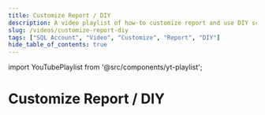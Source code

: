 ```yaml
---
title: Customize Report / DIY
description: A video playlist of how-to customize report and use DIY script
slug: /videos/customize-report-diy
tags: ["SQL Account", "Video", "Customize", "Report", "DIY"]
hide_table_of_contents: true
---
```


import YouTubePlaylist from '@src/components/yt-playlist';

# Customize Report / DIY

<YouTubePlaylist playlistId="PLudOzz78YHQIIkwspIQ8iSmZzwXBY5whS"/>  